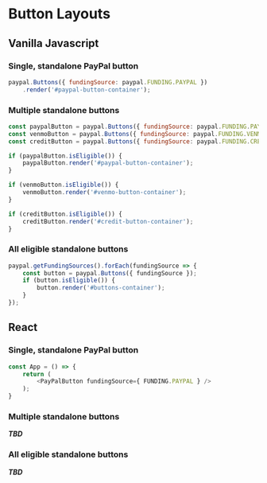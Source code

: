 # Button Layouts

## Vanilla Javascript

### Single, standalone PayPal button

```javascript
paypal.Buttons({ fundingSource: paypal.FUNDING.PAYPAL })
    .render('#paypal-button-container');
```

### Multiple standalone buttons

```javascript
const paypalButton = paypal.Buttons({ fundingSource: paypal.FUNDING.PAYPAL });
const venmoButton = paypal.Buttons({ fundingSource: paypal.FUNDING.VENMO });
const creditButton = paypal.Buttons({ fundingSource: paypal.FUNDING.CREDIT });

if (paypalButton.isEligible()) {
    paypalButton.render('#paypal-button-container');
}

if (venmoButton.isEligible()) {
    venmoButton.render('#venmo-button-container');
}

if (creditButton.isEligible()) {
    creditButton.render('#credit-button-container');
}
```

### All eligible standalone buttons

```javascript
paypal.getFundingSources().forEach(fundingSource => {
    const button = paypal.Buttons({ fundingSource });
    if (button.isEligible()) {
        button.render('#buttons-container');
    }
});
```

## React

### Single, standalone PayPal button

```javascript
const App = () => {
    return (
        <PayPalButton fundingSource={ FUNDING.PAYPAL } />
    );
}
```

### Multiple standalone buttons

___TBD___

### All eligible standalone buttons

___TBD___
